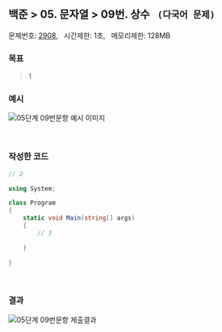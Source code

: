 
## 백준 > 05. 문자열 > 09번. 상수  &nbsp; `(다국어 문제)`    
문제번호: [2908](https://www.acmicpc.net/problem/2908), &nbsp; 시간제한: 1초, &nbsp; 메모리제한: 128MB

### 목표     
> 1    

### 예시
![05단계 09번문항 예시 이미지](00/Example_Image_09.png)

<br>

### 작성한 코드   

```cs
// 2

using System;

class Program
{
    static void Main(string[] args)
    {        
        // 3

    }
    
}
```

<br>

### 결과    

![05단계 09번문항 제출결과](00/result_09.png)